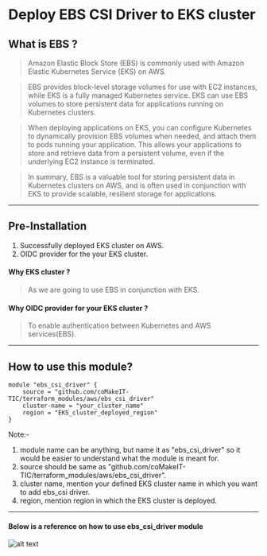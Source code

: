 # Deploy EBS CSI Driver to EKS cluster

## What is EBS ?

>Amazon Elastic Block Store (EBS) is commonly used with Amazon Elastic Kubernetes Service (EKS) on AWS.

>EBS provides block-level storage volumes for use with EC2 instances, 
while EKS is a fully managed Kubernetes service. EKS can use EBS volumes to store persistent data for applications running on Kubernetes clusters.

>When deploying applications on EKS, you can configure Kubernetes to dynamically provision EBS volumes when needed, and attach them to pods running your application. This allows your applications to store and retrieve data from a persistent volume, even if the underlying EC2 instance is terminated.

>In summary, EBS is a valuable tool for storing persistent data in Kubernetes clusters on AWS, and is often used in conjunction with EKS to provide scalable, resilient storage for applications.

---
## Pre-Installation
1. Successfully deployed EKS cluster on AWS.
2. OIDC provider for the your EKS cluster.

#### Why EKS cluster ?
> As we are going to use EBS in conjunction with EKS.

#### Why OIDC provider for your EKS cluster ?
> To enable authentication between Kubernetes and AWS services(EBS).

---
## How to use this module?
```
module "ebs_csi_driver" { 
    source = "github.com/coMakeIT-TIC/terraform_modules/aws/ebs_csi_driver" 
    cluster-name = "your_cluster_name" 
    region = "EKS_cluster_deployed_region" 
}
```
Note:-

1. module name can be anything, but name it as "ebs_csi_driver" so it would be easier to understand what the module is meant for.
2. source should be same as "github.com/coMakeIT-TIC/terraform_modules/aws/ebs_csi_driver".
3. cluster name, mention your defined EKS cluster name in which you want to add ebs_csi driver.
4. region, mention region in which the EKS cluster is deployed.
---
#### Below is a reference on how to use ebs_csi_driver module

![alt text](https://i.imgur.com/l9WttoY.png)